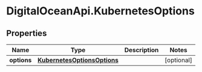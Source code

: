 # DigitalOceanApi.KubernetesOptions

## Properties
Name | Type | Description | Notes
------------ | ------------- | ------------- | -------------
**options** | [**KubernetesOptionsOptions**](KubernetesOptionsOptions.md) |  | [optional] 
